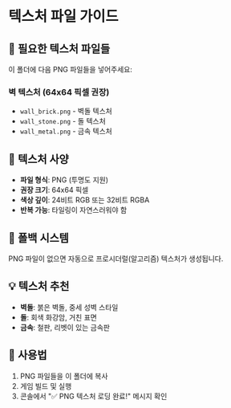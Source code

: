 # 텍스처 파일 가이드

## 📁 **필요한 텍스처 파일들**

이 폴더에 다음 PNG 파일들을 넣어주세요:

### **벽 텍스처 (64x64 픽셀 권장)**
- `wall_brick.png` - 벽돌 텍스처
- `wall_stone.png` - 돌 텍스처  
- `wall_metal.png` - 금속 텍스처

## 🎨 **텍스처 사양**
- **파일 형식**: PNG (투명도 지원)
- **권장 크기**: 64x64 픽셀
- **색상 깊이**: 24비트 RGB 또는 32비트 RGBA
- **반복 가능**: 타일링이 자연스러워야 함

## 🔄 **폴백 시스템**
PNG 파일이 없으면 자동으로 프로시더럴(알고리즘) 텍스처가 생성됩니다.

## 💡 **텍스처 추천**
- **벽돌**: 붉은 벽돌, 중세 성벽 스타일
- **돌**: 회색 화강암, 거친 표면
- **금속**: 철판, 리벳이 있는 금속판

## 🚀 **사용법**
1. PNG 파일들을 이 폴더에 복사
2. 게임 빌드 및 실행
3. 콘솔에서 "✅ PNG 텍스처 로딩 완료!" 메시지 확인
